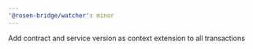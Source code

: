 ```yaml
---
'@rosen-bridge/watcher': minor
---
```


Add contract and service version as context extension to all transactions
